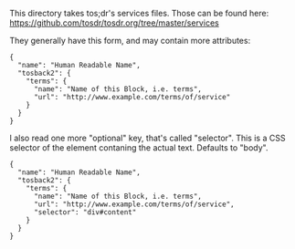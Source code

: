 This directory takes tos;dr's services files. Those can be found here:
https://github.com/tosdr/tosdr.org/tree/master/services



They generally have this form, and may contain more attributes:

    {
      "name": "Human Readable Name",
      "tosback2": {
        "terms": {
          "name": "Name of this Block, i.e. terms",
          "url": "http://www.example.com/terms/of/service"
        }
      }
    }

I also read one more "optional" key, that's called "selector". This is a
CSS selector of the element contaning the actual text. Defaults to "body".

    {
      "name": "Human Readable Name",
      "tosback2": {
        "terms": {
          "name": "Name of this Block, i.e. terms",
          "url": "http://www.example.com/terms/of/service",
          "selector": "div#content"
        }
      }
    }
